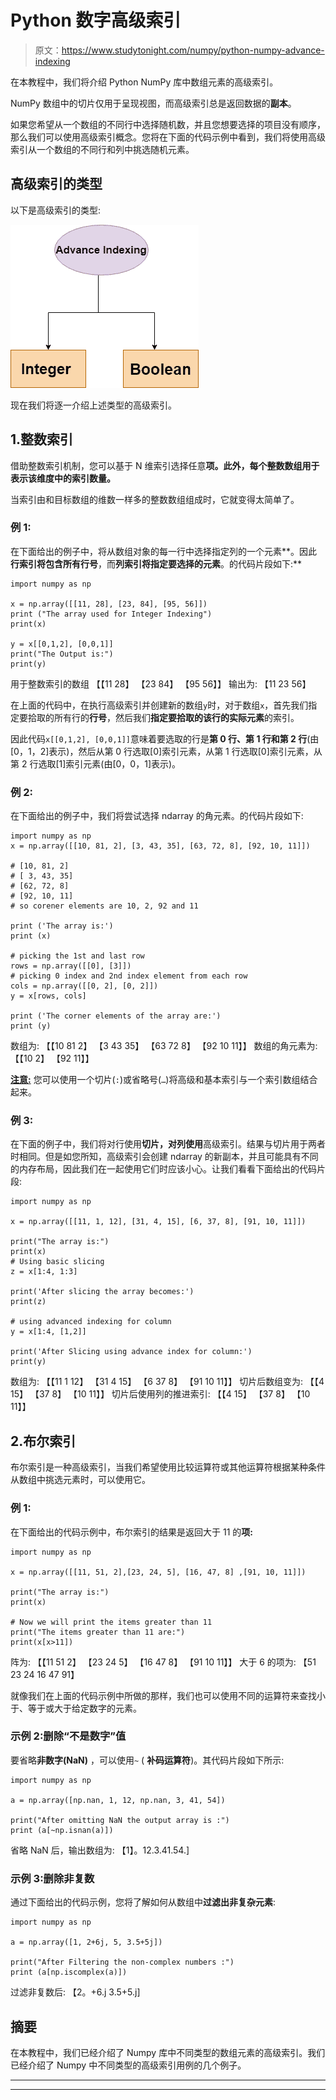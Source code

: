 # Python 数字高级索引

> 原文：<https://www.studytonight.com/numpy/python-numpy-advance-indexing>

在本教程中，我们将介绍 Python NumPy 库中数组元素的高级索引。

NumPy 数组中的切片仅用于呈现视图，而高级索引总是返回数据的**副本**。

如果您希望从一个数组的不同行中选择随机数，并且您想要选择的项目没有顺序，那么我们可以使用高级索引概念。您将在下面的代码示例中看到，我们将使用高级索引从一个数组的不同行和列中挑选随机元素。

## 高级索引的类型

以下是高级索引的类型:

![numpy advanced indexing](img/975237064ecc4df69ae0a351cde4c761.png)

现在我们将逐一介绍上述类型的高级索引。

## 1.整数索引

借助整数索引机制，您可以基于 N 维索引选择任意**项。此外，每个整数数组用于表示该维度中的索引数量。**

当索引由和目标数组的维数一样多的整数数组组成时，它就变得太简单了。

### 例 1:

在下面给出的例子中，将从数组对象的每一行中选择指定列的一个元素**。因此**行索引将包含所有行号**，而**列索引将指定要选择的元素**。的代码片段如下:**

```
import numpy as np 

x = np.array([[11, 28], [23, 84], [95, 56]]) 
print ("The array used for Integer Indexing")
print(x)

y = x[[0,1,2], [0,0,1]] 
print("The Output is:")
print(y) 
```

用于整数索引的数组
【【11 28】
【23 84】
【95 56】】
输出为:
【11 23 56】

在上面的代码中，在执行高级索引并创建新的数组`y`时，对于数组`x`，首先我们指定要拾取的所有行的**行号**，然后我们**指定要拾取的该行的实际元素**的索引。

因此代码`x[[0,1,2], [0,0,1]]`意味着要选取的行是**第 0 行、第 1 行和第 2 行**(由[0，1，2]表示)，然后从第 0 行选取[0]索引元素，从第 1 行选取[0]索引元素，从第 2 行选取[1]索引元素(由[0，0，1]表示)。

### 例 2:

在下面给出的例子中，我们将尝试选择 ndarray 的角元素。的代码片段如下:

```
import numpy as np 
x = np.array([[10, 81, 2], [3, 43, 35], [63, 72, 8], [92, 10, 11]]) 

# [10, 81, 2]
# [ 3, 43, 35]
# [62, 72, 8]
# [92, 10, 11]
# so corener elements are 10, 2, 92 and 11

print ('The array is:') 
print (x)

# picking the 1st and last row
rows = np.array([[0], [3]])
# picking 0 index and 2nd index element from each row
cols = np.array([[0, 2], [0, 2]])
y = x[rows, cols] 

print ('The corner elements of the array are:') 
print (y)
```

数组为:
【【10 81 2】
【3 43 35】
【63 72 8】
【92 10 11】】
数组的角元素为:
【【10 2】
【92 11】】

<u>**注意:**</u> 您可以使用一个切片(`:`)或省略号(`…`)将高级和基本索引与一个索引数组结合起来。

### 例 3:

在下面的例子中，我们将对行使用**切片，对列使用**高级索引。结果与切片用于两者时相同。但是如您所知，高级索引会创建 ndarray 的新副本，并且可能具有不同的内存布局，因此我们在一起使用它们时应该小心。让我们看看下面给出的代码片段:

```
import numpy as np 

x = np.array([[11, 1, 12], [31, 4, 15], [6, 37, 8], [91, 10, 11]]) 

print("The array is:")
print(x)
# Using basic slicing
z = x[1:4, 1:3] 

print('After slicing the array becomes:')
print(z)

# using advanced indexing for column 
y = x[1:4, [1,2]] 

print('After Slicing using advance index for column:')
print(y)
```

数组为:
【【11 1 12】
【31 4 15】
【6 37 8】
【91 10 11】】
切片后数组变为:
【【4 15】
【37 8】
【10 11】】
切片后使用列的推进索引:
【【4 15】
【37 8】
【10 11】】

## 2.布尔索引

布尔索引是一种高级索引，当我们希望使用比较运算符或其他运算符根据某种条件从数组中挑选元素时，可以使用它。

### 例 1:

在下面给出的代码示例中，布尔索引的结果是返回大于 11 的**项:**

```
import numpy as np 

x = np.array([[11, 51, 2],[23, 24, 5], [16, 47, 8] ,[91, 10, 11]]) 

print("The array is:")
print(x)

# Now we will print the items greater than 11
print("The items greater than 11 are:")
print(x[x>11])
```

阵为:
【【11 51 2】
【23 24 5】
【16 47 8】
【91 10 11】】
大于 6 的项为:
【51 23 24 16 47 91】

就像我们在上面的代码示例中所做的那样，我们也可以使用不同的运算符来查找小于、等于或大于给定数字的元素。

### 示例 2:删除“不是数字”值

要省略**非数字(NaN)** ，可以使用`~` ( **补码运算符**)。其代码片段如下所示:

```
import numpy as np 

a = np.array([np.nan, 1, 12, np.nan, 3, 41, 54]) 

print("After omitting NaN the output array is :")
print (a[~np.isnan(a)])
```

省略 NaN 后，输出数组为:
【1】。12.3.41.54.]

### 示例 3:删除非复数

通过下面给出的代码示例，您将了解如何从数组中**过滤出非复杂元素**:

```
import numpy as np 

a = np.array([1, 2+6j, 5, 3.5+5j]) 

print("After Filtering the non-complex numbers :")
print (a[np.iscomplex(a)])
```

过滤非复数后:
【2。+6.j 3.5+5.j]

## 摘要

在本教程中，我们已经介绍了 Numpy 库中不同类型的数组元素的高级索引。我们已经介绍了 Numpy 中不同类型的高级索引用例的几个例子。

* * *

* * *